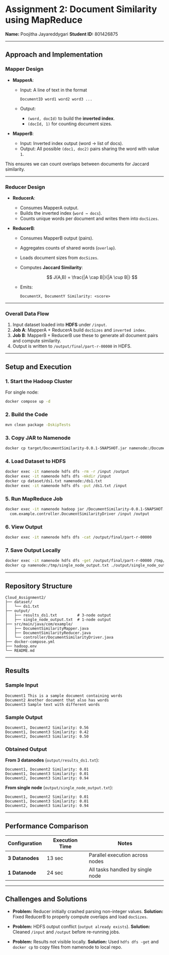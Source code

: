 # Assignment 2: Document Similarity using MapReduce

**Name:** Poojitha Jayareddygari
**Student ID:** 801426875

---

## Approach and Implementation

### Mapper Design

* **MapperA**:

  * Input: A line of text in the format

    ```
    DocumentID word1 word2 word3 ...
    ```
  * Output:

    * `(word, docId)` to build the **inverted index**.
    * `(docId, 1)` for counting document sizes.

* **MapperB**:

  * Input: Inverted index output (word → list of docs).
  * Output: All possible `(doc1, doc2)` pairs sharing the word with value `1`.

This ensures we can count overlaps between documents for Jaccard similarity.

---

### Reducer Design

* **ReducerA**:

  * Consumes MapperA output.
  * Builds the inverted index (`word → docs`).
  * Counts unique words per document and writes them into `docSizes`.

* **ReducerB**:

  * Consumes MapperB output (pairs).
  * Aggregates counts of shared words (`overlap`).
  * Loads document sizes from `docSizes`.
  * Computes **Jaccard Similarity**:

    $$
    J(A,B) = \frac{|A \cap B|}{|A \cup B|}
    $$
  * Emits:

    ```
    DocumentX, DocumentY Similarity: <score>
    ```

---

### Overall Data Flow

1. Input dataset loaded into **HDFS** under `/input`.
2. **Job A**: MapperA + ReducerA build `docSizes` and `inverted index`.
3. **Job B**: MapperB + ReducerB use these to generate all document pairs and compute similarity.
4. Output is written to `/output/final/part-r-00000` in HDFS.

---

## Setup and Execution

### 1. Start the Hadoop Cluster

For single node:

```bash
docker compose up -d
```

### 2. Build the Code

```bash
mvn clean package -DskipTests
```

### 3. Copy JAR to Namenode

```bash
docker cp target/DocumentSimilarity-0.0.1-SNAPSHOT.jar namenode:/DocumentSimilarity-0.0.1-SNAPSHOT.jar
```

### 4. Load Dataset to HDFS

```bash
docker exec -it namenode hdfs dfs -rm -r /input /output
docker exec -it namenode hdfs dfs -mkdir /input
docker cp dataset/ds1.txt namenode:/ds1.txt
docker exec -it namenode hdfs dfs -put /ds1.txt /input
```

### 5. Run MapReduce Job

```bash
docker exec -it namenode hadoop jar /DocumentSimilarity-0.0.1-SNAPSHOT.jar \
  com.example.controller.DocumentSimilarityDriver /input /output
```

### 6. View Output

```bash
docker exec -it namenode hdfs dfs -cat /output/final/part-r-00000
```

### 7. Save Output Locally

```bash
docker exec -it namenode hdfs dfs -get /output/final/part-r-00000 /tmp/single_node_output.txt
docker cp namenode:/tmp/single_node_output.txt ./output/single_node_output.txt
```

---

## Repository Structure

```
Cloud_Assignment2/
├── dataset/
│   └── ds1.txt
├── output/
│   ├── results_ds1.txt         # 3-node output
│   ├── single_node_output.txt  # 1-node output
├── src/main/java/com/example/
│   ├── DocumentSimilarityMapper.java
│   ├── DocumentSimilarityReducer.java
│   └── controller/DocumentSimilarityDriver.java
├── docker-compose.yml
├── hadoop.env
└── README.md
```

---

## Results

### Sample Input

```
Document1 This is a sample document containing words
Document2 Another document that also has words
Document3 Sample text with different words
```

### Sample Output

```
Document1, Document2 Similarity: 0.56
Document1, Document3 Similarity: 0.42
Document2, Document3 Similarity: 0.50
```

### Obtained Output

**From 3 datanodes** (`output/results_ds1.txt`):

```
Document1, Document2 Similarity: 0.01
Document1, Document3 Similarity: 0.01
Document2, Document3 Similarity: 0.94
```

**From single node** (`output/single_node_output.txt`):

```
Document1, Document2 Similarity: 0.01
Document1, Document3 Similarity: 0.01
Document2, Document3 Similarity: 0.94
```

---

## Performance Comparison

| Configuration   | Execution Time | Notes                            |
| --------------- | -------------- | -------------------------------- |
| **3 Datanodes** | 13 sec         | Parallel execution across nodes  |
| **1 Datanode**  | 24 sec         | All tasks handled by single node |


---

## Challenges and Solutions

* **Problem:** Reducer initially crashed parsing non-integer values.
  **Solution:** Fixed ReducerB to properly compute overlaps and load `docSizes`.

* **Problem:** HDFS output conflict (`output already exists`).
  **Solution:** Cleaned `/input` and `/output` before re-running jobs.

* **Problem:** Results not visible locally.
  **Solution:** Used `hdfs dfs -get` and `docker cp` to copy files from namenode to local repo.

